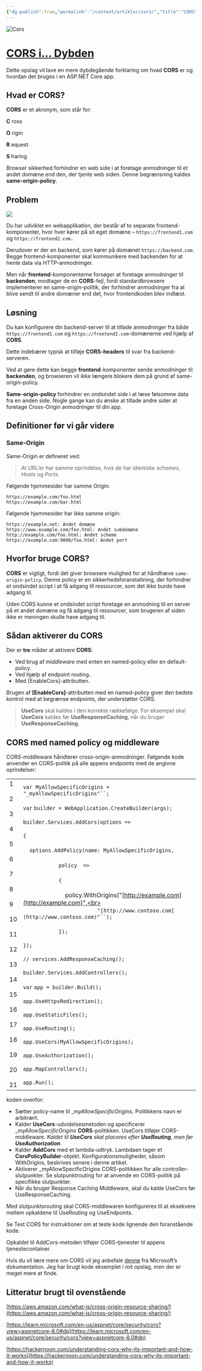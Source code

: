 ```yaml
---
{"dg-publish":true,"permalink":"/content/artikler/cors/","title":"CORS","tags":["Teknologi","Programmering"]}
---
```



![Cors](https://cskarp2.wordpress.com/wp-content/uploads/2024/04/cors-1.png?w=1024)

# [CORS i… Dybden](https://cskarp2.wordpress.com/2024/04/09/cors-i-dybden/)

Dette opslag vil lave en mere dybdegående forklaring om hvad **CORS** er og
hvordan det bruges i en ASP.NET Core app.

## Hvad er CORS?

**CORS** er et akronym, som står for:

**C** ross

**O** rigin

**R** equest

**S** haring

Browser sikkerhed forhindrer en web side i at foretage anmodninger til et andet domæne end den, der tjente web siden. Denne begrænsning kaldes **same-origin-policy**.

## Problem

![](https://cskarp2.wordpress.com/wp-content/uploads/2024/04/cors2.png?w=1024)

Du har udviklet en webapplikation, der består af to separate frontend-komponenter, hvor hver kører på sit eget domæne – `https://frontend1.com` og `https://frontend2.com.`

Derudover er der en backend, som kører på domænet `https://backend.com`. Begge frontend-komponenter skal kommunikere med backenden for at hente data via HTTP-anmodninger.

Men når **frontend**-komponenterne forsøger at foretage anmodninger til **backenden**, modtager de en **CORS**-fejl, fordi standardbrowsere implementerer en same-origin-politik, der forhindrer anmodninger fra at blive sendt til andre domæner end det, hvor frontendkoden blev indlæst.

## Løsning

Du kan konfigurere din backend-server til at tillade anmodninger fra både `https://frontend1.com` og `https://frontend2.com`-domænerne ved hjælp af **CORS**.

Dette indebærer typisk at tilføje **CORS-headers** til svar fra backend-serveren.

Ved at gøre dette kan begge **frontend**-komponenter sende anmodninger til **backenden**, og browseren vil ikke længere blokere dem på grund af same-origin-policy.

**Same-origin-policy** forhindrer en ondsindet side i at læse følsomme data fra en anden side. Nogle gange kan du ønske at tillade andre sider at foretage Cross-Origin anmodninger til din app.

## Definitioner før vi går videre

### Same-Origin

Same-Origin er defineret ved:

> At URL’er har samme oprindelse, hvis de har identiske _schemes_, _Hosts_ og _Ports_.

Følgende hjemmesider har samme Origin:

```
https://example.com/foo.html
https://example.com/bar.html
```

Følgende hjemmesider har ikke samme origin:

```
https://example.net: Andet domæne
https://www.example.com/foo.html: Andet subdomæne
http://example.com/foo.html: Andet scheme
https://example.com:9000/foo.html: Andet port
```

## Hvorfor bruge CORS?

**CORS** er vigtigt, fordi det giver browsere mulighed for at håndhæve `same-origin-policy`. Denne policy er en sikkerhedsforanstaltning, der forhindrer et ondsindet script i at få adgang til ressourcer, som det ikke burde have adgang til.

Uden CORS kunne et ondsindet script foretage en anmodning til en server på et andet domæne og få adgang til ressourcer, som brugeren af siden ikke er meningen skulle have adgang til.

## Sådan aktiverer du CORS

Der er **tre** måder at aktivere **CORS**:

- Ved brug af _middleware_ med enten en named-policy eller en default-policy.
- Ved hjælp af endpoint routing..
- Med [EnableCors]-attributten.

Brugen af **[EnableCors]**-attributten med en named-policy giver den bedste kontrol med at begrænse endpoints, der understøtter CORS.

> **UseCors** skal kaldes i den korrekte rækkefølge. For eksempel skal **UseCors** kaldes før **UseResponseCaching**, når du bruger **UseResponseCaching**.

## CORS med named policy og middleware

CORS-middleware håndterer cross-origin-anmodninger. Følgende kode anvender en CORS-politik på alle appens endpoints med de angivne oprindelser:

|                                                                                                                                                                                                       |                                                                                                                                                                                                                                                                                                                                                                                                                                                                                                                                                                                                                                                                                                                                                                                                                                                                                                                                                          |
| ----------------------------------------------------------------------------------------------------------------------------------------------------------------------------------------------------- | -------------------------------------------------------------------------------------------------------------------------------------------------------------------------------------------------------------------------------------------------------------------------------------------------------------------------------------------------------------------------------------------------------------------------------------------------------------------------------------------------------------------------------------------------------------------------------------------------------------------------------------------------------------------------------------------------------------------------------------------------------------------------------------------------------------------------------------------------------------------------------------------------------------------------------------------------------- |
| 1<br><br>2<br><br>3<br><br>4<br><br>5<br><br>6<br><br>7<br><br>8<br><br>9<br><br>10<br><br>11<br><br>12<br><br>13<br><br>14<br><br>15<br><br>16<br><br>17<br><br>18<br><br>19<br><br>20<br><br>21<br> | `var`  `MyAllowSpecificOrigins =` `"_myAllowSpecificOrigins"``;`<br><br>`var` `builder = WebApplication.CreateBuilder(args);`<br><br>`builder.Services.AddCors(options =>`<br><br>`{`<br><br>    `options.AddPolicy(name: MyAllowSpecificOrigins,`<br><br>                      `policy  =>`<br><br>                      `{`<br><br>                          policy.WithOrigins("[http://example.com](http://example.com)",<br><br>                                              `"[http://www.contoso.com](http://www.contoso.com)"``);`<br><br>                      `});`<br><br>`});`<br><br>`// services.AddResponseCaching();`<br><br>`builder.Services.AddControllers();`<br><br>`var` `app = builder.Build();`<br><br>`app.UseHttpsRedirection();`<br><br>`app.UseStaticFiles();`<br><br>`app.UseRouting();`<br><br>`app.UseCors(MyAllowSpecificOrigins);`<br><br>`app.UseAuthorization();`<br><br>`app.MapControllers();`<br><br>`app.Run();` |

koden ovenfor:

- Sætter policy-name til \__myAllowSpecificOrigins_. Politikkens navn er arbitrært.
- Kalder **UseCors**-udvidelsesmetoden og specificerer \__myAllowSpecificOrigins_ **CORS**-politikken. UseCors tilføjer CORS-middleware. _Kaldet til **UseCors** skal placeres efter **UseRouting**, men før **UseAuthorization**_.
- Kalder **AddCors** med et lambda-udtryk. Lambdaen tager et **CorsPolicyBuilder**-objekt. Konfigurationsmuligheder, såsom WithOrigins, beskrives senere i denne artikel.
- Aktiverer \_myAllowSpecificOrigins CORS-politikken for alle controller-slutpunkter. Se slutpunktrouting for at anvende en CORS-politik på specifikke slutpunkter.
- Når du bruger Response Caching Middleware, skal du kalde UseCors før UseResponseCaching.

Med slutpunktsrouting skal CORS-middlewaren konfigureres til at eksekvere mellem opkaldene til UseRouting og UseEndpoints.

Se Test CORS for instruktioner om at teste kode lignende den foranstående kode.

Opkaldet til AddCors-metoden tilføjer CORS-tjenester til appens tjenestecontainer.

Hvis du vil lære mere om CORS vil jeg anbefale [denne](https://learn.microsoft.com/en-us/aspnet/core/security/cors?view=aspnetcore-8.0#dp) fra Microsoft’s dokumentation. Jeg har brugt kode eksemplet i mit opslag, men der er meget mere at finde.

## Litteratur brugt til ovenstående

[https://aws.amazon.com/what-is/cross-origin-resource-sharing/](https://aws.amazon.com/what-is/cross-origin-resource-sharing/)

[https://learn.microsoft.com/en-us/aspnet/core/security/cors?view=aspnetcore-8.0#dp](https://learn.microsoft.com/en-us/aspnet/core/security/cors?view=aspnetcore-8.0#dp)

[https://hackernoon.com/understanding-cors-why-its-important-and-how-it-works](https://hackernoon.com/understanding-cors-why-its-important-and-how-it-works)
